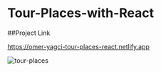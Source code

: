 # Tour-Places-with-React



##Project Link

https://omer-yagci-tour-places-react.netlify.app



![tour-places](https://user-images.githubusercontent.com/101054384/176204801-fbc86c70-02c5-4796-b8a1-50fa5ecdbb07.gif)
